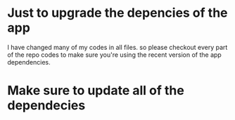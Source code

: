 # Just to upgrade the depencies of the app


I have changed many of my codes in all files. so please checkout every part of the repo codes to make sure you're using the recent version of the app dependencies.

# Make sure to update all of the dependecies